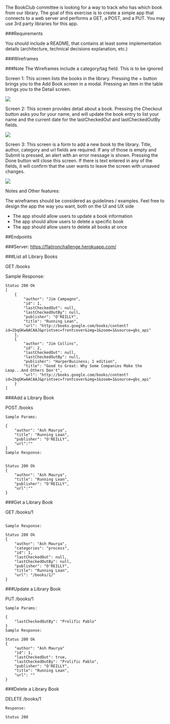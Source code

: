 
The BookClub committee is looking for a way to track who has which book from our library. The goal of this exercise is to create a simple app that connects to a web server and performs a GET, a POST, and a PUT. You may use 3rd party libraries for this app.

###Requirements

 
You should include a README, that contains at least some implementation details (architecture, technical decisions explanation, etc.)


###Wireframes

###Note The Wireframes include a category/tag field. This is to be ignored

Screen 1: This screen lists the books in the library. Pressing the + button brings you to the Add Book screen in a modal. Pressing an item in the table brings you to the Detail screen.

![](http://prolific-interview.herokuapp.com/static/ios/screen-1.png)

Screen 2: This screen provides detail about a book. Pressing the Checkout button asks you for your name, and will update the book entry to list your name and the current date for the lastCheckedOut and lastCheckedOutBy fields.

![](http://prolific-interview.herokuapp.com/static/ios/screen-2.png)


Screen 3: This screen is a form to add a new book to the library. Title, author, category and url fields are required. If any of those is empty and Submit is pressed, an alert with an error message is shown. Pressing the Done button will close this screen. If there is text entered in any of the fields, it will confirm that the user wants to leave the screen with unsaved changes.

![](http://prolific-interview.herokuapp.com/static/ios/screen-3.png)

Notes and Other features:

The wireframes should be considered as guidelines / examples. Feel free to design the app the way you want, both on the UI and UX side

* The app should allow users to update a book information
* The app should allow users to delete a specific book
* The app should allow users to delete all books at once


##Endpoints

###Server: https://flatironchallenge.herokuapp.com/


###List all Library Books

GET /books



Sample Response:

```
Status 200 Ok
[
    {
        "author": "Jim Campagno",
        "id": 1,
        "lastCheckedOut": null,
        "lastCheckedOutBy": null,
        "publisher": "O'REILLY",
        "title": "Running Lean",
        "url": "http://books.google.com/books/content?id=2bqGKwAACAAJ&printsec=frontcover&img=1&zoom=1&source=gbs_api"
    },
    {
        "author": "Jim Collins",
        "id": 2,
        "lastCheckedOut": null,
        "lastCheckedOutBy": null,
        "publisher": "HarperBusiness; 1 edition",
        "title": "Good to Great: Why Some Companies Make the Leap...And Others Don't",
        "url": "http://books.google.com/books/content?id=2bqGKwAACAAJ&printsec=frontcover&img=1&zoom=1&source=gbs_api"
    }
]

```

###Add a Library Book

POST /books

```
Sample Params:

{
    "author": "Ash Maurya",
    "title": "Running Lean",
    "publisher": "O'REILLY",
    "url":""
}
Sample Response:


Status 200 Ok
{
    "author": "Ash Maurya",
    "title": "Running Lean",
    "publisher": "O'REILLY",
    "url":""
}

```
###Get a Library Book

GET /books/1

```

Sample Response:

Status 200 Ok
{
    "author": "Ash Maurya",
    "categories": "process",
    "id": 1,
    "lastCheckedOut": null,
    "lastCheckedOutBy": null,
    "publisher": "O'REILLY",
    "title": "Running Lean",
    "url": "/books/1/"
}
```


###Update a Library Book

PUT /books/1

```
Sample Params:

{
    "lastCheckedOutBy": "Prolific Pablo"
}
Sample Response:

Status 200 Ok
{
    "author": "Ash Maurya"
    "id": 1,
    "lastCheckedOut": true,
    "lastCheckedOutBy": "Prolific Pablo",
    "publisher": "O'REILLY",
    "title": "Running Lean",
    "url": ""
}

```


###Delete a Library Book

DELETE /books/1

```
Response:

Status 200 
```
